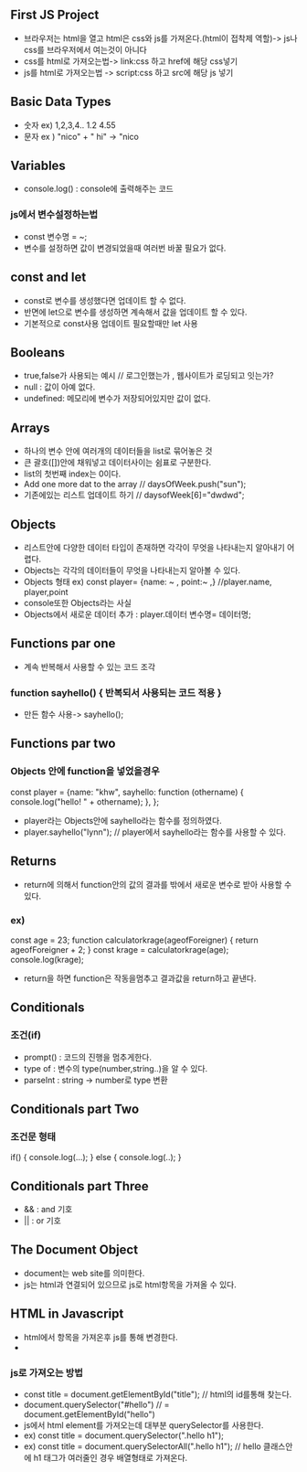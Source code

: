 ## First JS Project
- 브라우저는 html을 열고 html은 css와 js를 가져온다.(html이 접착제 역할)-> js나 css를 브라우저에서 여는것이 아니다
- css를 html로 가져오는법-> link:css 하고 href에 해당 css넣기
- js를 html로 가져오는법 -> script:css 하고 src에 해당 js 넣기

## Basic Data Types
- 숫자 ex) 1,2,3,4.. 1.2 4.55
- 문자 ex ) "nico" + " hi" -> "nico

## Variables
- console.log() : console에 출력해주는 코드
### js에서 변수설정하는법
- const 변수명 = ~;
- 변수를 설정하면 값이 변경되었을때 여러번 바꿀 필요가 없다.

## const and let 
- const로 변수를 생성했다면 업데이트 할 수 없다.
- 반면에 let으로 변수를 생성하면 계속해서 값을 업데이트 할 수 있다.
- 기본적으로 const사용 업데이트 필요할때만 let 사용

## Booleans 
- true,false가 사용되는 예시 // 로그인했는가 , 웹사이트가 로딩되고 잇는가?
- null : 값이 아예 없다.
- undefined: 메모리에 변수가 저장되어있지만 값이 없다.

## Arrays
- 하나의 변수 안에 여러개의 데이터들을 list로 묶어놓은 것
- 큰 괄호([])안에 채워넣고 데이터사이는 쉼표로 구분한다.
- list의 첫번째 index는 0이다.
- Add one more dat to the array //  daysOfWeek.push("sun");
- 기존에있는 리스트 업데이트 하기 // daysofWeek[6]="dwdwd";  

## Objects
- 리스트안에 다양한 데이터 타입이 존재하면 각각이 무엇을 나타내는지 알아내기 어렵다.
- Objects는 각각의 데이터들이 무엇을 나타내는지 알아볼 수 있다.
- Objects 형태 ex) const player= {name: ~ , point:~ ,}  //player.name, player,point
- console또한 Objects라는 사실
- Objects에서 새로운 데이터 추가 : player.데이터 변수명= 데이터명;

## Functions par one
- 계속 반복해서 사용할 수 있는 코드 조각
### function sayhello() { 반복되서 사용되는 코드 적용 }
- 만든 함수 사용-> sayhello();


## Functions par two
### Objects 안에 function을 넣었을경우
const player = {name: "khw",
sayhello: function (othername) {
console.log("hello! " + othername);
},
};
- player라는 Objects안에 sayhello라는 함수를 정의하였다.
- player.sayhello("lynn"); // player에서 sayhello라는 함수를 사용할 수 있다.

## Returns
- return에 의해서 function안의 값의 결과를 밖에서 새로운 변수로 받아 사용할 수 있다.
### ex)
const age = 23;
function calculatorkrage(ageofForeigner) {
return ageofForeigner + 2;
}
const krage = calculatorkrage(age);
console.log(krage);
- return을 하면 function은 작동을멈추고 결과값을 return하고 끝낸다.

## Conditionals 
### 조건(if)
- prompt() : 코드의 진행을 멈추게한다.
- type of : 변수의 type(number,string..)을 알 수 있다.
- parseInt : string -> number로 type 변환

## Conditionals part Two
### 조건문 형태
if() {
console.log(...);
}
else {
console.log(..);
}
## Conditionals part Three
- && : and 기호
- || : or 기호

## The Document Object
- document는 web site를 의미한다.
- js는 html과 연결되어 있으므로 js로 html항목을 가져올 수 있다.


## HTML in Javascript
- html에서 항목을 가져온후 js를 통해 변경한다.
- 
### js로 가져오는 방법
- const title = document.getElementById("title"); // html의 id를통해 찾는다.
- document.querySelector("#hello")    // = document.getElementById("hello")
- js에서 html element를 가져오는데 대부분 querySelector를 사용한다.
- ex) const title = document.querySelector(".hello h1");   
- ex) const title = document.querySelectorAll(".hello h1");  // hello 클래스안에 h1 태그가 여러줄인 경우 배열형태로 가져온다.
